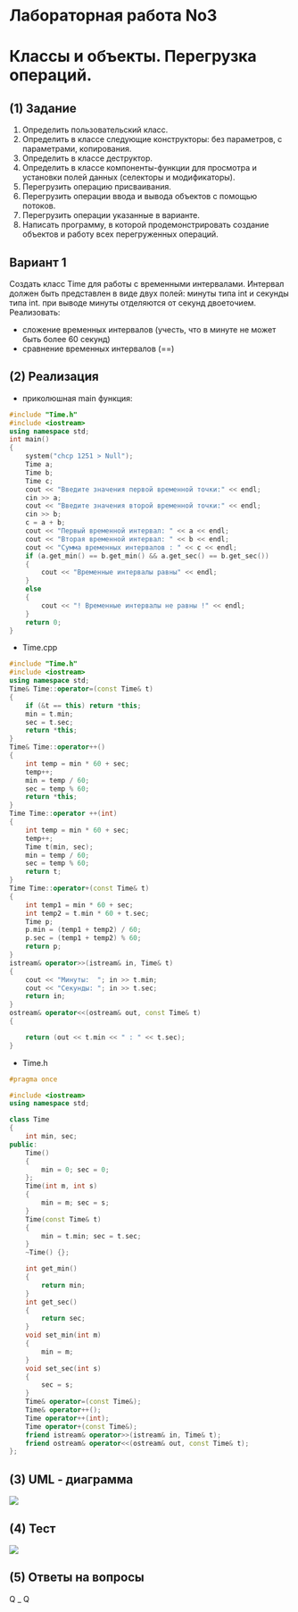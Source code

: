 # Лабораторная работа  No3 
# Классы и объекты. Перегрузка операций. 

## (1) Задание
1.  Определить пользовательский класс.  
2.  Определить в классе следующие конструкторы: без параметров, с параметрами, копирования.  
3.  Определить в классе деструктор. 
4.  Определить в классе компоненты-функции для просмотра и установки полей данных (селекторы и модификаторы). 
5.  Перегрузить операцию присваивания. 
6.  Перегрузить операции ввода и вывода объектов с помощью потоков. 
7.  Перегрузить операции указанные в варианте. 
8.  Написать программу, в которой продемонстрировать создание объектов и работу всех перегруженных операций.
## Вариант 1
Создать класс Time для работы с временными интервалами. Интервал должен быть представлен в виде двух полей: минуты типа int и секунды типа int. при выводе минуты отделяются от секунд двоеточием. Реализовать: 
  -  сложение временных интервалов (учесть, что в минуте не может быть более 60 секунд) 
  -  сравнение временных интервалов (==) 
## (2) Реализация 
- приколюшная main функция:
```cpp
#include "Time.h" 
#include <iostream> 
using namespace std;
int main()
{
	system("chcp 1251 > Null");
	Time a;
	Time b;
	Time c;
	cout << "Введите значения первой временной точки:" << endl;
	cin >> a;
	cout << "Введите значения второй временной точки:" << endl;
	cin >> b;
	c = a + b;
	cout << "Первый временной интервал: " << a << endl;
	cout << "Вторая временной интервал: " << b << endl;
	cout << "Сумма временных интервалов : " << c << endl;
	if (a.get_min() == b.get_min() && a.get_sec() == b.get_sec())
	{
		cout << "Временные интервалы равны" << endl;
	}
	else
	{
		cout << "! Временные интервалы не равны !" << endl;
	}
	return 0;
}
```
- Time.cpp
```cpp
#include "Time.h" 
#include <iostream> 
using namespace std;
Time& Time::operator=(const Time& t)
{
	if (&t == this) return *this;
	min = t.min;
	sec = t.sec;
	return *this;
}
Time& Time::operator++()
{
	int temp = min * 60 + sec;
	temp++;
	min = temp / 60;
	sec = temp % 60;
	return *this;
}
Time Time::operator ++(int)
{
	int temp = min * 60 + sec;
	temp++;
	Time t(min, sec);
	min = temp / 60;
	sec = temp % 60;
	return t;
}
Time Time::operator+(const Time& t)
{
	int temp1 = min * 60 + sec;
	int temp2 = t.min * 60 + t.sec;
	Time p;
	p.min = (temp1 + temp2) / 60;
	p.sec = (temp1 + temp2) % 60;
	return p;
}
istream& operator>>(istream& in, Time& t)
{
	cout << "Минуты:  "; in >> t.min;
	cout << "Секунды: "; in >> t.sec;
	return in;
}
ostream& operator<<(ostream& out, const Time& t)
{

	return (out << t.min << " : " << t.sec);
}
```
- Time.h
```cpp
#pragma once

#include <iostream> 
using namespace std;

class Time
{
	int min, sec;
public:
	Time() 
	{
		min = 0; sec = 0; 
	};
	Time(int m, int s) 
	{ 
		min = m; sec = s; 
	}
	Time(const Time& t) 
	{ 
		min = t.min; sec = t.sec; 
	}
	~Time() {};

	int get_min()
	{ 
		return min; 
	}
	int get_sec() 
	{
		return sec; 
	}
	void set_min(int m) 
	{ 
		min = m; 
	}
	void set_sec(int s) 
	{
		sec = s; 
	}
	Time& operator=(const Time&);
	Time& operator++();
	Time operator++(int); 
	Time operator+(const Time&);
	friend istream& operator>>(istream& in, Time& t);
	friend ostream& operator<<(ostream& out, const Time& t);
};
```
## (3) UML - диаграмма
<image src ="https://github.com/MishaNyasha/Labs_PSTU_2023/blob/main/Sem_2/Labs/Class_Labs%20/Lab_3/UML_3CL.png">
  
## (4) Тест
<image src ="https://github.com/MishaNyasha/Labs_PSTU_2023/blob/main/Sem_2/Labs/Class_Labs%20/Lab_3/изображение_2024-04-21_151118146.png">

## (5) Ответы на вопросы
Q _ Q
